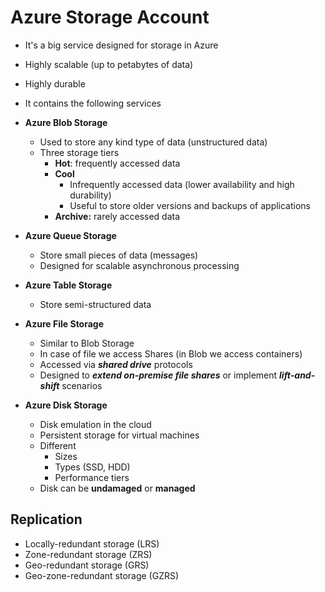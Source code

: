 # Azure Storage Account

- It's a big service designed for storage in Azure
- Highly scalable (up to petabytes of data)
- Highly durable
- It contains the following services
     
- **Azure Blob Storage**
  - Used to store any kind type of data (unstructured data)
  - Three storage tiers
    - **Hot**: frequently accessed data
    - **Cool** 
      - Infrequently accessed data (lower availability and high durability)
      - Useful to store older versions and backups of applications 
    - **Archive:** rarely accessed data
  
- **Azure Queue Storage**
  - Store small pieces of data (messages)  
  - Designed for scalable asynchronous processing
 
- **Azure Table Storage**
  - Store semi-structured data
  
- **Azure File Storage**
  - Similar to Blob Storage
  - In case of file we access Shares (in Blob we access containers)
  - Accessed via ***shared drive*** protocols
  - Designed to ***extend on-premise file shares*** or implement ***lift-and-shift*** scenarios

- **Azure Disk Storage**
  - Disk emulation in the cloud
  - Persistent storage for virtual machines
  - Different
     - Sizes
     - Types (SSD, HDD)
     - Performance tiers
  - Disk can be **undamaged** or **managed**
    
## Replication
    
- Locally-redundant storage (LRS)
- Zone-redundant storage (ZRS)
- Geo-redundant storage (GRS)
- Geo-zone-redundant storage (GZRS)
    
    
    
    
